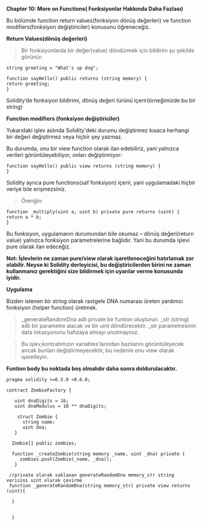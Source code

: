 **Chapter 10: More on Functions( Fonksiyonlar Hakkında Daha Fazlası)**

Bu bölümde function return values(fonksiyon dönüş değerleri) ve function modifiers(fonksiyon değiştiriciler) konusunu öğreneceğiz. 

**Return Values(dönüş değerleri)**

>Bir fonksiyonlarda bir değer(value) döndürmek için bildirim şu şekilde görünür:

    string greeting = "What's up dog";

    function sayHello() public returns (string memory) {
    return greeting;
    }

Solidity’de fonksiyon bildirimi, dönüş değeri türünü içerir(örneğimizde bu bir string)

**Function modifiers (fonksiyon değiştiriciler)**


Yukarıdaki işlev aslında Solidity'deki durumu değiştirmez kısaca herhangi bir değeri değiştirmez veya hiçbir şey yazmaz.

Bu durumda, onu bir view function olarak ilan edebiliriz, yani yalnızca verileri görüntüleyebiliyor, onları değiştirmiyor:

    function sayHello() public view returns (string memory) { 
    }


Solidity ayrıca pure functions(saf fonksiyon) içerir, yani uygulamadaki hiçbir veriye bile erişmezsiniz. 

>Örenğin:

    function _multiply(uint a, uint b) private pure returns (uint) {
    return a * b;
    }

Bu fonksiyon, uygulamanın durumundan bile okumaz – dönüş değeri(return value) yalnızca fonksiyon parametrelerine bağlıdır. Yani bu durumda işlevi pure olarak ilan edeceğiz.

**Not: İşlevlerin ne zaman pure/view olarak işaretleneceğini hatırlamak zor olabilir. Neyse ki Solidity derleyicisi, bu değiştiricilerden birini ne zaman kullanmanız gerektiğini size bildirmek için uyarılar verme konusunda iyidir.**

**Uygulama**


 Bizden istenen bir string olarak rastgele DNA numarası üreten yardımcı fonksiyon (helper function) üretmek.

> _generateRandomDna adlı private bir funtion oluşturun. _str (string) adlı bir parametre alacak ve bir uint döndürecektir. _str parametresinin data lokasyonunu hafızaya almayı unutmayınız.

>Bu işlev,kontratımızın variables’larından bazılarını görüntüleyecek ancak bunları değiştirmeyecektir, bu nedenle onu view olarak işaretleyin.

**Funtion body bu noktada boş olmalıdır daha sonra doldurulacaktır.**

 	pragma solidity >=0.5.0 <0.6.0;

    contract ZombieFactory {

       uint dnaDigits = 16;
       uint dnaModulus = 10 ** dnaDigits;

        struct Zombie {
          string name;
          uint dna;
       }

      Zombie[] public zombies;

      function _createZombie(string memory _name, uint _dna) private {
         zombies.push(Zombie(_name, _dna));
       }

     //private olarak saklanan generateRandomDna memory_str string verisini uint olarak çevirme 
     function _generateRandomDna(string memory_str) private view returns (uint){
   
      }
   

      }
